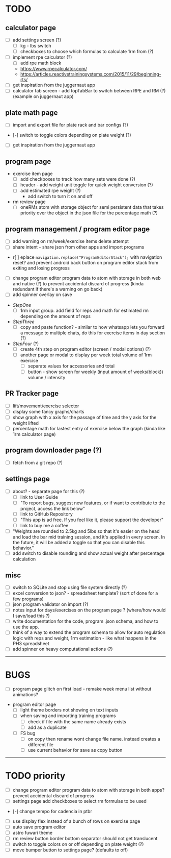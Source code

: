 # TODO

## calculator page
  - [ ] add settings screen (?)
    - [ ] kg - lbs switch
    - [ ] checkboxes to choose which formulas to calculate 1rm from (?)
  - [ ] implement rpe calculator (?)
    - [ ] add rpe math block
    - https://www.rpecalculator.com/
    - https://articles.reactivetrainingsystems.com/2015/11/29/beginning-rts/
  - [ ] get inspiration from the juggernaut app
  - [ ] calculator tab screen - add topTabBar to switch between RPE and RM (?) (example on juggernaut app)

## plate math page
  - [ ] import and export file for plate rack and bar configs (?)
  - [-] switch to toggle colors depending on plate weight (?)
  - [ ] get inspiration from the juggernaut app

## program page
  - exercise item page
    - [ ] add checkboxes to track how many sets were done (?)
    - [ ] header - add weight unit toggle for quick weight conversion (?)
    - [ ] add estimated rpe weight (?)
      - add switch to turn it on and off
  - rm review page
    - [ ] oneRMs atom with storage object for semi persistent data that takes priority over the object in the json file for the percentage math (?)

## program management / program editor page
  - [ ] add warning on rm/week/exercise items delete attempt
  - [ ] share intent - share json from other apps and import programs
  - r[ ] eplace `navigation.replace("ProgramEditorStack");` with navigation reset? and prevent android back button on program editor stack from exiting and losing progress
  - [ ] change program editor program data to atom with storage in both web and native (?) to prevent accidental discard of progress (kinda redundant if there's a warning on go back)
  - [ ] add spinner overlay on save
  - *StepOne*
    - [ ] 1rm input group. add field for reps and math for estimated rm depending on the amount of reps
  - *StepThree*
    - [ ] copy and paste function? - similar to how whatsapp lets you forward a message to multiple chats, do this for exercise items in day section (?)
  - *StepFour* (?)
    - [ ] create 4th step on program editor (screen / modal options) (?)
    - [ ] another page or modal to display per week total volume of 1rm exercise
      - [ ] separate values for accessories and total
      - [ ] button - show screen for weekly (input amount of weeks(block)) volume / intensity

## PR Tracker page
  - [ ] lift/movement/exercise selector
  - [ ] display some fancy graphs/charts
  - [ ] show graph with x axis for the passage of time and the y axis for the weight lifted
  - [ ] percentage math for lastest entry of exercise below the graph (kinda like 1rm calculator page)

## program downloader page (?)
  - [ ] fetch from a git repo (?)

## settings page
  - [ ] about? - separate page for this (?)
    - [ ] link to User Guide
    - [ ] "To report bugs, suggest new features, or if want to contribute to the project, access the link below"
    - [ ] link to GitHub Repository
    - [ ] "This app is ad free. If you feel like it, please support the developer"
    - [ ] link to buy me a coffee
  - [ ] "Weights are rounded to 2.5kg and 5lbs so that it's easier on the head and load the bar mid training session, and it's applied in every screen. In the future, it will be added a toggle so that you can disable this behavior."
  - [ ] add switch to disable rounding and show actual weight after percentage calculation

## misc
  - [ ] switch to SQLite and stop using file system directly (?)
  - [ ] excel conversion to json? - spreadsheet template? (sort of done for a few programs)
  - [ ] json program validator on import (?)
  - [ ] notes input for days/exercises on the program page ? (where/how would I save/load this ?)
  - [ ] write documentation for the code, program .json schema, and how to use the app.
  - [ ] think of a way to extend the program schema to allow for auto regulation logic with reps and weight, 1rm estimation - like what happens in the PH3 spreadsheet
  - [ ] add spinner on heavy computational actions (?)

---

# BUGS

- [ ] program page glitch on first load - remake week menu list without animations?

- program editor page
  - [ ] light theme borders not showing on text inputs
  - [ ] when saving and importing training programs
    - [ ] check if file with the same name already exists
    - [ ] add as a duplicate
  - [ ] FS bug
    - [ ] on copy then rename wont change file name. instead creates a different file
    - [ ] use current behavior for save as copy button

---

# TODO priority

- [ ] change program editor program data to atom with storage in both apps? prevent accidental discard of progress
- [ ] settings page add checkboxes to select rm formulas to be used
- [-] change tempo for cadencia in ptbr
- [ ] use display flex instead of a bunch of rows on exercise page
- [ ] auto save program editor
- [ ] astro fuwari theme
- [ ] rm review button border bottom separator should not get translucent
- [ ] switch to toggle colors on or off depending on plate weight (?)
- [ ] move bumper button to settings page? (defaults to off)
